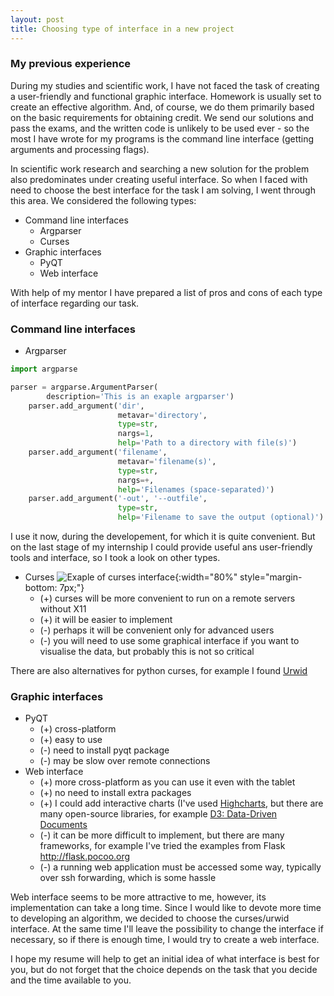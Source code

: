 ```yaml
---
layout: post
title: Choosing type of interface in a new project
---
```

### My previous experience
During my studies and scientific work, I have not faced the task of creating a user-friendly and functional graphic interface. Homework is usually set to create an effective algorithm. And, of course, we do them primarily based on the basic requirements for obtaining credit. We send our solutions and pass the exams, and the written code is unlikely to be used ever - so the most I have wrote for my programs is the command line interface (getting arguments and processing flags).

In scientific work research and searching a new solution for the problem also predominates under creating useful interface. So when I faced with need to choose the best interface for the task I am solving, I went through this area. We сonsidered the following types:

- Command line interfaces
	- Argparser
	- Curses
- Graphic interfaces
	- PyQT
	- Web interface

With help of my mentor I have prepared a list of pros and cons of each type of interface regarding our task.

### Command line interfaces
* Argparser

```python
import argparse

parser = argparse.ArgumentParser(
        description='This is an exaple argparser')
    parser.add_argument('dir',
                        metavar='directory',
                        type=str,
                        nargs=1,
                        help='Path to a directory with file(s)')
    parser.add_argument('filename',
                        metavar='filename(s)',
                        type=str,
                        nargs=+,
                        help='Filenames (space-separated)')
    parser.add_argument('-out', '--outfile',
                        type=str,
                        help='Filename to save the output (optional)')
```
I use it now, during the developement, for which it is quite convenient. But on the last stage of my internship I could provide useful ans user-friendly tools and interface, so I took a look on other types.

* Curses
![Exaple of curses interface](http://www.muylinux.com/wp-content/uploads/2010/01/alsamixer.png){:width="80%" style="margin-bottom: 7px;"}
	- (+) curses will be more convenient to run on a remote servers without X11
	- (+) it will be easier to implement
	- (-) perhaps it will be convenient only for advanced users
	- (-) you will need to use some graphical interface if you want to visualise the data, but probably this is not so critical

There are also alternatives for python curses, for example I found [Urwid](http://urwid.org)

### Graphic interfaces
* PyQT
	- (+) cross-platform
	- (+) easy to use
	- (-) need to install pyqt package
	- (-) may be slow over remote connections
* Web interface
	- (+) more cross-platform as you can use it even with the tablet
	- (+) no need to install extra packages
	- (+) I could add interactive charts (I've used [Highcharts](https://www.highcharts.com), but there are many open-source libraries, for example [D3: Data-Driven Documents](https://d3js.org)
	- (-) it can be more difficult to implement, but there are many frameworks, for example I've tried the examples from Flask http://flask.pocoo.org
	- (-) a running web application must be accessed some way, typically over ssh forwarding, which is some hassle

Web interface seems to be more attractive to me, however, its implementation can take a long time. Since I would like to devote more time to developing an algorithm, we decided to choose the curses/urwid interface. At the same time I'll leave the possibility to change the interface if necessary, so if there is enough time, I would try to create a web interface. 

I hope my resume will help to get an initial idea of what interface is best for you, but do not forget that the choice depends on the task that you decide and the time available to you.
